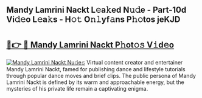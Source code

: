 ## Mandy Lamrini Nackt L𝚎a𝚔ed N𝚞𝚍e - Part-10d Vi𝚍𝚎o L𝚎a𝚔s - H𝚘𝚝 O𝚗𝚕yf𝚊ns P𝚑𝚘tos jeKJD

# <h2><a href="http://kfdrflp.oniu.top/?m=Mandy+Lamrini+Nackt">🔗👉 🔴 Mandy Lamrini Nackt P𝚑ot𝚘𝚜 V𝚒d𝚎o</a></h2>

[![Mandy Lamrini Nackt Nu𝚍e𝚜](https://i.imgur.com/0qMVB7G.gif)](http://kfdrflp.oniu.top/?m=Mandy+Lamrini+Nackt)
Virtual content creator and entertainer Mandy Lamrini Nackt, famed for publishing dance and lifestyle tutorials through popular dance moves and brief clips. The public persona of Mandy Lamrini Nackt is defined by its warm and approachable energy, but the mysteries of his private life remain a captivating enigma.  
